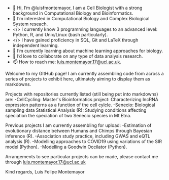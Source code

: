 - 👋 Hi, I’m @luisfmontemayor, I am a Cell Biologist with a strong background in Computational Biology and Bioinformatics.
- 👀 I’m interested in Computational Biology and Complex Biological System reseach.
- </> I currently know 3 programming languages to an advanced level: Python, R, and Unix/Linux (bash particularly).
- </> I have gained proficiency in SQL, Git and LaTeX through independent learning.
- 🌱 I’m currently learning about machine learning approaches for biology.
- 💞️ I’d love to collaborate on any type of data analysis research.
- 📫 How to reach me: luis.montemayor.17@ucl.ac.uk.



Welcome to my GItHub page! I am currently assembling code from across a series of projects to exhibit here, ultimately aiming to display them as markdowns.
    
    
   Projects with repositories currently listed (still being put into markdowns) are:
-CellCycling: Master's Bioinformatics project: Characterizing lncRNA expression patterns as a function of the cell cylcle.
-Senecio: Biological sampling data Statistical Analysis (R): Studying conditions affecting speciation the speciation of two Senecio species in Mt Etna.


   Previous projects I am currently assembling for upload:
-Estimation of evolutionary distance between Humans and Chimps through Bayesian inference (R).
-Association study practice, including GWAS and eQTL analysis (R).
-Modelling approaches to COVID19 using variations of the SIR model (Python).
-Modelling a Goodwin Occilator (Python).




Arrangements to see particular projects can be made, please contact me through luis.montemayor.17@ucl.ac.uk


Kind regards,
Luis Felipe Montemayor

<!---
luisfmontemayor/luisfmontemayor is a ✨ special ✨ repository because its `README.md` (this file) appears on your GitHub profile.
You can click the Preview link to take a look at your changes.
--->
